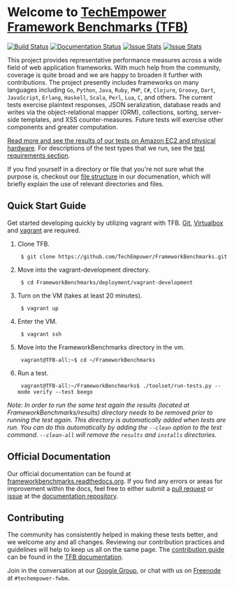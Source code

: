 # Welcome to [TechEmpower Framework Benchmarks (TFB)](http://www.techempower.com/benchmarks/) 
[![Build Status](https://travis-ci.org/TechEmpower/FrameworkBenchmarks.svg?branch=master)](https://travis-ci.org/TechEmpower/FrameworkBenchmarks) 
[![Documentation Status](https://readthedocs.org/projects/frameworkbenchmarks/badge/?version=latest)](https://readthedocs.org/projects/frameworkbenchmarks/?badge=latest)
[![Issue Stats](http://www.issuestats.com/github/TechEmpower/FrameworkBenchmarks/badge/issue?style=flat)](http://www.issuestats.com/github/TechEmpower/FrameworkBenchmarks)
[![Issue Stats](http://www.issuestats.com/github/TechEmpower/FrameworkBenchmarks/badge/pr?style=flat)](http://www.issuestats.com/github/TechEmpower/FrameworkBenchmarks)

This project provides representative performance measures across a wide field of web application frameworks. With much help from the community, coverage is quite broad and we are happy to broaden it further with contributions. The project presently includes frameworks on many languages including `Go`, `Python`, `Java`, `Ruby`, `PHP`, `C#`, `Clojure`, `Groovy`, `Dart`, `JavaScript`, `Erlang`, `Haskell`, `Scala`, `Perl`, `Lua`, `C`, and others.  The current tests exercise plaintext responses, JSON seralization, database reads and writes via the object-relational mapper (ORM), collections, sorting, server-side templates, and XSS counter-measures. Future tests will exercise other components and greater computation.

[Read more and see the results of our tests on Amazon EC2 and physical hardware](http://www.techempower.com/benchmarks/). 
For descriptions of the test types that we run, see the 
[test requirements section](http://frameworkbenchmarks.readthedocs.org/en/latest/Project-Information/Framework-Tests/).

If you find yourself in a directory or file that you're not sure what the purpose is, checkout our [file structure](http://frameworkbenchmarks.readthedocs.org/en/latest/Codebase/#file-structure) in our documenation, which will briefly explain the use of relevant directories and files.

## Quick Start Guide

Get started developing quickly by utilizing vagrant with TFB. [Git](http://git-scm.com), 
[Virtualbox](https://www.virtualbox.org/) and [vagrant](https://www.vagrantup.com/) are 
required.

1. Clone TFB.

        $ git clone https://github.com/TechEmpower/FrameworkBenchmarks.git

2. Move into the vagrant-development directory.

        $ cd FrameworkBenchmarks/deployment/vagrant-development

3. Turn on the VM (takes at least 20 minutes).

        $ vagrant up

4. Enter the VM.

        $ vagrant ssh

5. Move into the FrameworkBenchmarks directory in the vm.

        vagrant@TFB-all:~$ cd ~/FrameworkBenchmarks
        
6. Run a test.

        vagrant@TFB-all:~/FrameworkBenchmarks$ ./toolset/run-tests.py --mode verify --test beego

_Note: In order to run the same test again the results (located at FrameworkBenchmarks/results) directory needs to be removed prior to running the test again. This directory is automatically added when tests are run. You can do this automatically by adding the `--clean` option to the test command. `--clean-all` will remove the `results` and `installs` directories._

## Official Documentation

Our official documentation can be found at 
[frameworkbenchmarks.readthedocs.org](http://frameworkbenchmarks.readthedocs.org/). 
If you find any errors or areas for improvement within the docs, feel free to either submit a [pull request](https://github.com/TechEmpower/TFB-Documentation/pulls) or [issue](https://github.com/TechEmpower/TFB-Documentation/issues) at the [documentation repository](https://github.com/TechEmpower/TFB-Documentation).

## Contributing

The community has consistently helped in making these tests better, and we welcome any and all changes. Reviewing our contribution practices and guidelines will help to keep us all on the same page. The [contribution guide](http://frameworkbenchmarks.readthedocs.org/en/latest/Development/Contributing-Guide/) can be found in the [TFB documentation](http://frameworkbenchmarks.readthedocs.org/).

Join in the conversation at our [Google Group](https://groups.google.com/forum/?fromgroups=#!forum/framework-benchmarks), or chat with us on [Freenode](https://webchat.freenode.net/) at `#techempower-fwbm`. 
